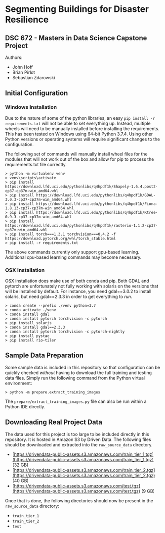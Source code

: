 # Segmenting Buildings for Disaster Resilience
## DSC 672 - Masters in Data Science Capstone Project
Authors:
* John Hoff
* Brian Pirlot
* Sebastian Zdarowski

## Initial Configuration

### Windows Installation

Due to the nature of some of the python libraries, an easy `pip install -r requirements.txt` will not be able to set everything up.  Instead, multiple wheels will need to be manually installed before installing the requirements.  This has been tested on Windows using 64-bit Python 3.7.4.  Using other Python versions or operating systems will require significant changes to the configuration.

The following set of commands will manually install wheel files for the modules that will not work out of the box and allow for pip to process the requirements.txt file correctly.

```
> python -m virtualenv venv
> venv\scripts\activate
> pip install https://download.lfd.uci.edu/pythonlibs/q4hpdf1k/Shapely-1.6.4.post2-cp37-cp37m-win_amd64.whl
> pip install https://download.lfd.uci.edu/pythonlibs/q4hpdf1k/GDAL-3.0.3-cp37-cp37m-win_amd64.whl
> pip install https://download.lfd.uci.edu/pythonlibs/q4hpdf1k/Fiona-1.8.13-cp37-cp37m-win_amd64.whl
> pip install https://download.lfd.uci.edu/pythonlibs/q4hpdf1k/Rtree-0.9.3-cp37-cp37m-win_amd64.whl
> pip install https://download.lfd.uci.edu/pythonlibs/q4hpdf1k/rasterio-1.1.2-cp37-cp37m-win_amd64.whl
> pip install torch===1.3.1 torchvision===0.4.2 -f https://download.pytorch.org/whl/torch_stable.html
> pip install -r requirements.txt
```

The above commands currently only support gpu-based learning.  Additional cpu-based learning commands may become necessary.

### OSX Installation

OSX installation does make use of both conda and pip.  Both GDAL and pytorch are unfortunately not fully working with solaris on the versions that will be installed by default.  For instance, you need gdal==3.0.2 to install solaris, but need gdal==2.3.3 in order to get everything to _run_.

```
> conda create --prefix ./venv python=3.7
> conda activate ./venv
> conda install gdal
> conda install pytorch torchvision -c pytorch
> pip install solaris
> conda install gdal==2.3.3
> conda install pytorch torchvision -c pytorch-nightly
> pip install pystac
> pip install rio-tiler
```

## Sample Data Preparation

Some sample data is included in this repository so that configuration can be quickly checked _without_ having to download the full training and testing data files.  Simply run the following command from the Python virtual environment:

```
> python -m prepare.extract_training_images
```

The `prepare/extract_training_images.py` file can also be run within a Python IDE directly.

## Downloading Real Project Data
The data used for this project is too large to be included directly in this repository.  It is hosted in Amazon S3 by Driven Data.  The following files should be downloaded and extracted into the `raw_source_data` directory.

* [https://drivendata-public-assets.s3.amazonaws.com/train_tier_1.tgz](https://drivendata-public-assets.s3.amazonaws.com/train_tier_1.tgz) (32 GB)
* [https://drivendata-public-assets.s3.amazonaws.com/train_tier_2.tgz](https://drivendata-public-assets.s3.amazonaws.com/train_tier_2.tgz) (40 GB)
* [https://drivendata-public-assets.s3.amazonaws.com/test.tgz](https://drivendata-public-assets.s3.amazonaws.com/test.tgz) (9 GB)

Once that is done, the following directories should now be present in the `raw_source_data` directory:

* `train_tier_1`
* `train_tier_2`
* `test`
